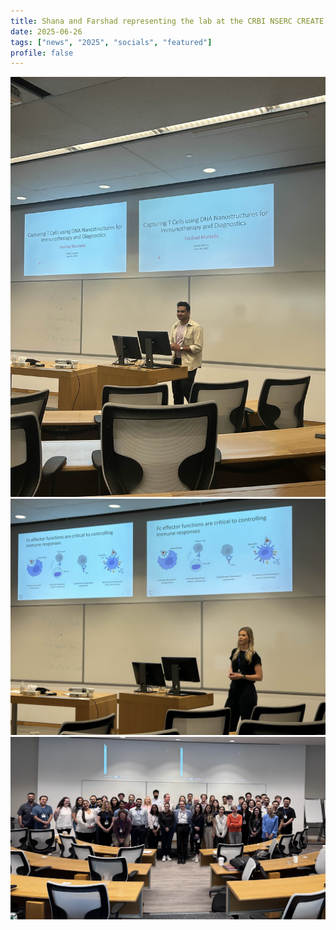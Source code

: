 ```yaml
---
title: Shana and Farshad representing the lab at the CRBI NSERC CREATE Conference
date: 2025-06-26
tags: ["news", "2025", "socials", "featured"]
profile: false
---
```


![screen reader text](IMG_4776.jpg)
![screen reader text](IMG_8554.jpg)
![screen reader text](image001.jpg)